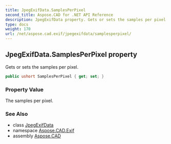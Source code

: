 ```yaml
---
title: JpegExifData.SamplesPerPixel
second_title: Aspose.CAD for .NET API Reference
description: JpegExifData property. Gets or sets the samples per pixel
type: docs
weight: 170
url: /net/aspose.cad.exif/jpegexifdata/samplesperpixel/
---
```

## JpegExifData.SamplesPerPixel property

Gets or sets the samples per pixel.

```csharp
public ushort SamplesPerPixel { get; set; }
```

### Property Value

The samples per pixel.

### See Also

* class [JpegExifData](../)
* namespace [Aspose.CAD.Exif](../../jpegexifdata/)
* assembly [Aspose.CAD](../../../)


